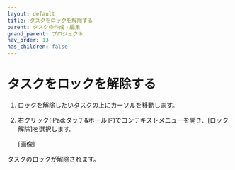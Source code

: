 ```yaml
---
layout: default
title: タスクをロックを解除する
parent: タスクの作成・編集
grand_parent: プロジェクト
nav_order: 13
has_children: false
---
```


# タスクをロックを解除する

1. ロックを解除したいタスクの上にカーソルを移動します。
2. 右クリック(iPad:タッチ&ホールド)でコンテキストメニューを開き、[ロック解除]を選択します。
    
    [画像]

タスクのロックが解除されます。